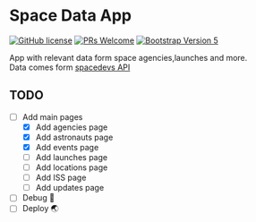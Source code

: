# Space Data App
[![GitHub license](https://img.shields.io/github/license/Naereen/StrapDown.js.svg)](https://github.com/GabrielCrackPro/space-data-app/master/LICENSE)
[![PRs Welcome](https://img.shields.io/badge/PRs-welcome-brightgreen.svg?style=flat-square)](https://github.com/GabrielCrackPro/space-data-app/pulls)
[![Bootstrap Version 5](https://img.shields.io/badge/Bootstrap-5.0-blueviolet?style=flat-square&logo=bootstrap)](https://getbootstrap.com/docs/versions/)

App with relevant data form space agencies,launches and more. <br>
Data comes form <a href="https://thespacedevs.com/llapi" target="blank">spacedevs API</a>

## TODO
- [ ] Add main pages
  - [x] Add agencies page
  - [x] Add astronauts page
  - [x] Add events page
  - [ ] Add launches page
  - [ ] Add locations page
  - [ ] Add ISS page
  - [ ] Add updates page
- [ ] Debug 🔧
- [ ] Deploy 🌏 
